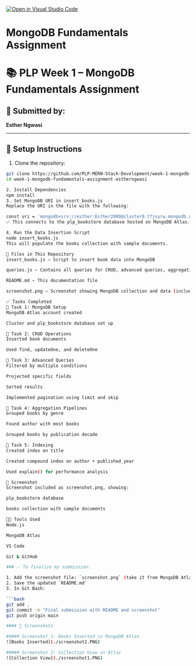 [![Open in Visual Studio Code](https://classroom.github.com/assets/open-in-vscode-2e0aaae1b6195c2367325f4f02e2d04e9abb55f0b24a779b69b11b9e10269abc.svg)](https://classroom.github.com/online_ide?assignment_repo_id=19698925&assignment_repo_type=AssignmentRepo)
# MongoDB Fundamentals Assignment
# 📚 PLP Week 1 – MongoDB Fundamentals Assignment

## 👤 Submitted by:
**Esther Ngwasi**

---

## 💾 Setup Instructions

1. Clone the repository:

```bash
git clone https://github.com/PLP-MERN-Stack-Development/week-1-mongodb-fundamentals-assignment-estherngwasi.git
cd week-1-mongodb-fundamentals-assignment-estherngwasi

2. Install Dependencies
npm install
3. Set MongoDB URI in insert_books.js
Replace the URI in the file with the following:

const uri = 'mongodb+srv://esther:Esther2000@cluster0.tfjsyrw.mongodb.net/plp_bookstore?retryWrites=true&w=majority&appName=Cluster0';
✅ This connects to the plp_bookstore database hosted on MongoDB Atlas.

4. Run the Data Insertion Script
node insert_books.js
This will populate the books collection with sample documents.

📁 Files in This Repository
insert_books.js – Script to insert book data into MongoDB

queries.js – Contains all queries for CRUD, advanced queries, aggregation, and indexing

README.md – This documentation file

screenshot.png – Screenshot showing MongoDB collection and data (included manually)

✅ Tasks Completed
🔹 Task 1: MongoDB Setup
MongoDB Atlas account created

Cluster and plp_bookstore database set up

🔹 Task 2: CRUD Operations
Inserted book documents

Used find, updateOne, and deleteOne

🔹 Task 3: Advanced Queries
Filtered by multiple conditions

Projected specific fields

Sorted results

Implemented pagination using limit and skip

🔹 Task 4: Aggregation Pipelines
Grouped books by genre

Found author with most books

Grouped books by publication decade

🔹 Task 5: Indexing
Created index on title

Created compound index on author + published_year

Used explain() for performance analysis

📸 Screenshot
Screenshot included as screenshot.png, showing:

plp_bookstore database

books collection with sample documents

🧑‍💻 Tools Used
Node.js

MongoDB Atlas

VS Code

Git & GitHub

### ✅ To finalize my submission:

1. Add the screenshot file: `screenshot.png` (take it from MongoDB Atlas)
2. Save the updated `README.md`
3. In Git Bash:

```bash
git add .
git commit -m "Final submission with README and screenshot"
git push origin main

#### 📸 Screenshots

##### Screenshot 1: Books Inserted in MongoDB Atlas
![Books Inserted](./screenshot2.PNG)

##### Screenshot 2: Collection View in Atlas
![Collection View](./screenshot1.PNG)
